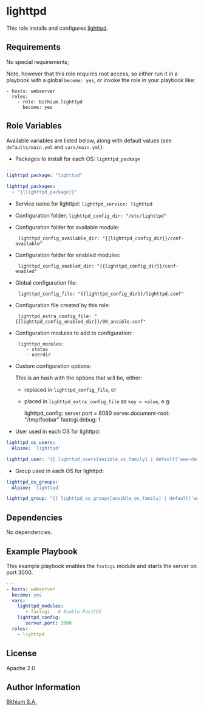 lighttpd
========

This role installs and configures [lighttpd](http://www.lighttpd.net/).

Requirements
------------

No special requirements;

Note, however that this role requires root access, so either run it in a playbook with a global `become: yes`, or invoke the role in your playbook like:

    - hosts: webserver
      roles:
        - role: bithium.lighttpd
          become: yes

Role Variables
--------------

Available variables are listed below, along with default values (see `defaults/main.yml` and `vars/main.yml`):

 * Packages to install for each OS: `lighttpd_package`

```yaml
---
lighttpd_package: "lighttpd"

lighttpd_packages:
  - "{{lighttpd_package}}"
```

 * Service name for lighttpd: `lighttpd_service: lighttpd`

 * Configuration folder: `lighttpd_config_dir: "/etc/lighttpd"`

 * Configuration folder for available module:

        lighttpd_config_available_dir: "{{lighttpd_config_dir}}/conf-available"

 * Configuration folder for enabled modules:

        lighttpd_config_enabled_dir: "{{lighttpd_config_dir}}/conf-enabled"

 * Global configuration file:

        lighttpd_config_file: "{{lighttpd_config_dir}}/lighttpd.conf"

 * Configuration file created by this role:

        lighttpd_extra_config_file: "{{lighttpd_config_enabled_dir}}/99_ansible.conf"

 * Configuration modules to add to configuration:

        lighttpd_modules:
           - status
           - userdir

 * Custom configuration options:

   This is an hash with the options that will be, either:
     - replaced in `lighttpd_config_file`, or
     - placed in `lighttpd_extra_config_file` as `key = value`, e.g:

        lighttpd_config:
           server.port = 8080
           server.document-root: "/tmp/foobar"
           fastcgi.debug: 1

  * User used in each OS for lighttpd:
```yaml
lighttpd_os_users:
  Alpine: 'lighttpd'

lighttpd_user: "{{ lighttpd_users[ansible_os_family] | default('www-data') }}"

```

  * Group used in each OS for lighttpd:

```yaml
lighttpd_os_groups:
  Alpine: 'lighttpd'

lighttpd_group: "{{ lighttpd_os_groups[ansible_os_family] | default('www-data') }}"

```

Dependencies
------------

No dependencies.

Example Playbook
----------------

This example playbook enables the `fastcgi` module and starts the server on port 3000.

```yaml
---
- hosts: webserver
  become: yes
  vars:
    lighttpd_modules:
       - fastcgi   # Enable FastCGI
    lighttpd_config:
       server.port: 3000
  roles:
    - lighttpd
```

License
-------

Apache 2.0

Author Information
------------------

[Bithium S.A.](https://www.bithium.com/)
